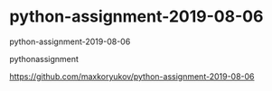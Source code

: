 # python-assignment-2019-08-06
python-assignment-2019-08-06

pythonassignment

https://github.com/maxkoryukov/python-assignment-2019-08-06

